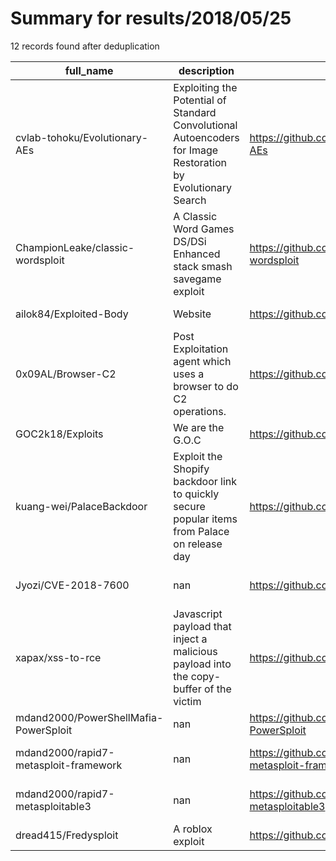 
# Summary for results/2018/05/25
    
12 records found after deduplication

| full_name | description | html_url | matched_list | matched_count | pushed_at | size | stargazers_count | language | forks_count | vul_ids |
|---------------------------------------|--------------------------------------------------------------------------------------------------------------|----------------------------------------------------------|----------------------------------|-----------------|---------------------------|--------|--------------------|------------|---------------|-------------------|
| cvlab-tohoku/Evolutionary-AEs | Exploiting the Potential of Standard Convolutional Autoencoders for Image Restoration by Evolutionary Search | https://github.com/cvlab-tohoku/Evolutionary-AEs | ['exploit'] | 1 | 2018-05-25 01:18:54+00:00 | 7227 | 0 | Python | 0 | [] |
| ChampionLeake/classic-wordsploit | A Classic Word Games DS/DSi Enhanced stack smash savegame exploit | https://github.com/ChampionLeake/classic-wordsploit | ['exploit'] | 1 | 2018-05-25 14:22:05+00:00 | 30 | 2 | C | 0 | [] |
| ailok84/Exploited-Body | Website | https://github.com/ailok84/Exploited-Body | ['exploit'] | 1 | 2018-05-25 18:19:19+00:00 | 36488 | 0 | HTML | 0 | [] |
| 0x09AL/Browser-C2 | Post Exploitation agent which uses a browser to do C2 operations. | https://github.com/0x09AL/Browser-C2 | ['exploit'] | 1 | 2018-05-25 15:12:21+00:00 | 103 | 98 | Go | 29 | [] |
| GOC2k18/Exploits | We are the G.O.C | https://github.com/GOC2k18/Exploits | ['exploit'] | 1 | 2018-05-25 02:41:21+00:00 | 0 | 0 | | 0 | [] |
| kuang-wei/PalaceBackdoor | Exploit the Shopify backdoor link to quickly secure popular items from Palace on release day | https://github.com/kuang-wei/PalaceBackdoor | ['exploit'] | 1 | 2018-05-25 19:10:58+00:00 | 16 | 0 | Python | 0 | [] |
| Jyozi/CVE-2018-7600 | nan | https://github.com/Jyozi/CVE-2018-7600 | ['cve-2'] | 1 | 2018-05-25 06:20:53+00:00 | 0 | 0 | Python | 0 | ['CVE-2018-7600'] |
| xapax/xss-to-rce | Javascript payload that inject a malicious payload into the copy-buffer of the victim | https://github.com/xapax/xss-to-rce | ['rce'] | 1 | 2018-05-25 11:17:54+00:00 | 5 | 15 | JavaScript | 12 | [] |
| mdand2000/PowerShellMafia-PowerSploit | nan | https://github.com/mdand2000/PowerShellMafia-PowerSploit | ['sploit'] | 1 | 2018-05-25 19:40:06+00:00 | 8488 | 0 | PowerShell | 0 | [] |
| mdand2000/rapid7-metasploit-framework | nan | https://github.com/mdand2000/rapid7-metasploit-framework | ['metasploit module OR payload'] | 1 | 2018-05-25 23:52:00+00:00 | 253959 | 0 | Ruby | 2 | [] |
| mdand2000/rapid7-metasploitable3 | nan | https://github.com/mdand2000/rapid7-metasploitable3 | ['metasploit module OR payload'] | 1 | 2018-05-25 21:31:07+00:00 | 253330 | 3 | HTML | 1 | [] |
| dread415/Fredysploit | A roblox exploit | https://github.com/dread415/Fredysploit | ['exploit'] | 1 | 2018-05-25 21:43:09+00:00 | 0 | 0 | | 0 | [] |
